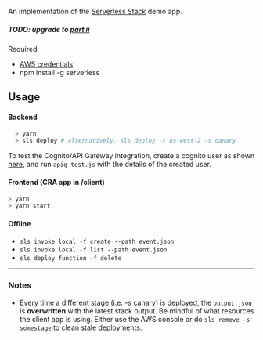 An implementation of the [Serverless Stack](http://serverless-stack.com) demo app.

##### TODO: upgrade to [part ii](https://discourse.serverless-stack.com/t/serverless-stack-update-part-ii/194)

Required;

* [AWS credentials](https://docs.aws.amazon.com/cli/latest/userguide/cli-chap-getting-started.html#cli-quick-configuration)
* npm install -g serverless

## Usage

#### Backend

```sh
  > yarn
  > sls deploy # alternatively, sls deploy -r us-west-2 -s canary
```
  To test the Cognito/API Gateway integration, create a cognito user as shown [here](https://serverless-stack.com/chapters/test-the-apis.html), and run ```apig-test.js``` with the details of the created user.

#### Frontend (CRA app in **/client**)

```sh
> yarn
> yarn start
```

#### Offline

  * ```sls invoke local -f create --path event.json```
  * ```sls invoke local -f list --path event.json```
  * ```sls deploy function -f delete```

---
### Notes

* Every time a different stage (i.e. -s canary) is deployed, the ```output.json``` is **overwritten** with the latest stack output. Be mindful of what resources the client app is using.  Either use the AWS console or do ```sls remove -s somestage``` to clean stale deployments.
